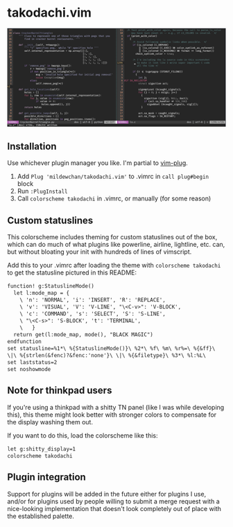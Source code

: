 # takodachi.vim

![takodachi](https://raw.githubusercontent.com/mildewchan/img/master/takodachi.png)

## Installation

Use whichever plugin manager you like. I'm partial to
[vim-plug](https://github.com/junegunn/vim-plug).

1. Add `Plug 'mildewchan/takodachi.vim'` to .vimrc in `call plug#begin` block
2. Run `:PlugInstall`
3. Call `colorscheme takodachi` in .vimrc, or manually (for some reason)

## Custom statuslines
This colorscheme includes theming for custom statuslines out of the box,
which can do much of what plugins like powerline, airline, lightline, etc.
can, but without bloating your init with hundreds of lines of vimscript.

Add this to your .vimrc after loading the theme with
`colorscheme takodachi` to get the statusline pictured
in this README:
```
function! g:StatuslineMode()
  let l:mode_map = {
    \ 'n': 'NORMAL', 'i': 'INSERT', 'R': 'REPLACE',
    \ 'v': 'VISUAL', 'V': 'V-LINE', "\<C-v>": 'V-BLOCK',
    \ 'c': 'COMMAND', 's': 'SELECT', 'S': 'S-LINE',
    \ "\<C-s>": 'S-BLOCK', 't': 'TERMINAL',
    \   }
  return get(l:mode_map, mode(), "BLACK MAGIC")
endfunction
set statusline=%1*\ %{StatuslineMode()}\ %2*\ %f\ %m\ %r%=\ %{&ff}\ \|\ %{strlen(&fenc)?&fenc:'none'}\ \|\ %{&filetype}\ %3*\ %l:%L\ 
set laststatus=2
set noshowmode
```

## Note for thinkpad users
If you're using a thinkpad with a shitty TN panel (like I was while developing this),
this theme might look better with stronger colors to compensate for the display washing them out.

If you want to do this, load the colorscheme like this:
```
let g:shitty_display=1
colorscheme takodachi
```

## Plugin integration
Support for plugins will be added in the future either for plugins I
use, and/or for plugins used by people willing to submit a merge request
with a nice-looking implementation that doesn't look completely out of
place with the established palette.
